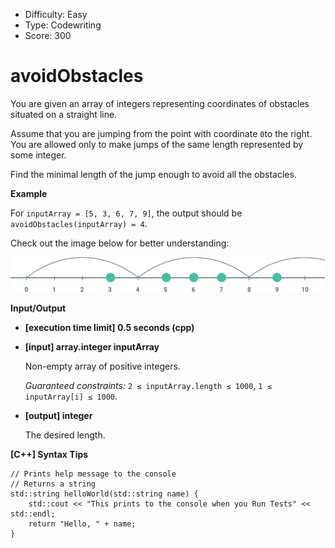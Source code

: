 - Difficulty: Easy
- Type: Codewriting
- Score: 300

# avoidObstacles

You are given an array of integers representing coordinates of obstacles situated on a straight line.

Assume that you are jumping from the point with coordinate `0`to the right. You are allowed only to make jumps of the same length represented by some integer.

Find the minimal length of the jump enough to avoid all the obstacles.

**Example**

For `inputArray = [5, 3, 6, 7, 9]`, the output should be
`avoidObstacles(inputArray) = 4`.

Check out the image below for better understanding:

![img](example.png)

**Input/Output**

- **[execution time limit] 0.5 seconds (cpp)**

- **[input] array.integer inputArray**

  Non-empty array of positive integers.

  *Guaranteed constraints:*
  `2 ≤ inputArray.length ≤ 1000`,
  `1 ≤ inputArray[i] ≤ 1000`.

- **[output] integer**

  The desired length.

**[C++] Syntax Tips**

```
// Prints help message to the console
// Returns a string
std::string helloWorld(std::string name) {
    std::cout << "This prints to the console when you Run Tests" << std::endl;
    return "Hello, " + name;
}
```

 